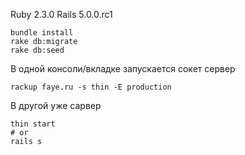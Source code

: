 Ruby 2.3.0
Rails 5.0.0.rc1

```console
bundle install
rake db:migrate
rake db:seed
```
В одной консоли/вкладке запускается сокет сервер
```console
rackup faye.ru -s thin -E production
```
В другой уже сарвер
```console
thin start
# or
rails s
```